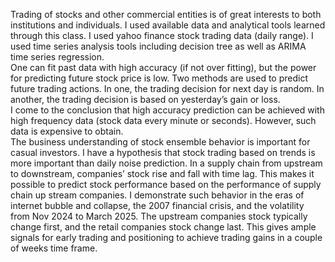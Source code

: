 Trading of stocks and other commercial entities is of great interests to both institutions and individuals.  I used available data and analytical tools learned through this class.  I used yahoo finance stock trading data (daily range).  I used time series analysis tools including decision tree as well as ARIMA time series regression.  
One can fit past data with high accuracy (if not over fitting), but the power for predicting future stock price is low.  Two methods are used to predict future trading actions.  In one, the trading decision for next day is random.  In another, the trading decision is based on yesterday’s gain or loss.  
I come to the conclusion that high accuracy prediction can be achieved with high frequency data (stock data every minute or seconds).  However, such data is expensive to obtain.  
The business understanding of stock ensemble behavior is important for casual investors.
I have a hypothesis that stock trading based on trends is more important than daily noise prediction.  In a supply chain from upstream to downstream, companies’ stock rise and fall with time lag.  This makes it possible to predict stock performance based on the performance of supply chain up stream companies. I demonstrate such behavior in the eras of internet bubble and collapse, the 2007 financial crisis, and the volatility from Nov 2024 to March 2025.
The upstream companies stock typically change first, and the retail companies stock change last.  This gives ample signals for early trading and positioning to achieve trading gains in a couple of weeks time frame.

